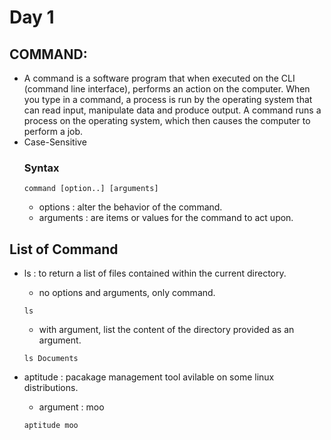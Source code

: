 # Day 1 
## COMMAND:
- A command is a software program that when executed on the CLI (command line interface), performs an action on the computer. When you type in a command, a process is run by the operating system that can read input, manipulate data and produce output. A command runs a process on the operating system, which then causes the computer to perform a job.
- Case-Sensitive
    ### Syntax
    ```
    command [option..] [arguments]
    ```
    - options : alter the behavior of the command. 
    - arguments : are items or values for the command to act upon.

## List of Command
- ls : to return a list of files contained within the current directory.
    - no options and arguments, only command.
    ```
    ls
    ```
    - with argument,  list the content of the directory provided as an argument. 
    ```
    ls Documents
    ```
   
- aptitude : pacakage management tool avilable on some linux distributions.
    - argument : moo
    ```
    aptitude moo
    ```
    